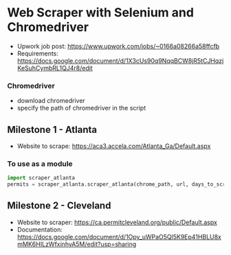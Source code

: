 # Web Scraper with Selenium and Chromedriver

- Upwork job post: https://www.upwork.com/jobs/~0166a08266a58ffcfb
- Requirements: https://docs.google.com/document/d/1X3cUs90q9NqqBCW8jR5tCJHqzjKeSuhCymbRL1QJ4r8/edit
### Chromedriver
- download chromedriver
- specify the path of chromedriver in the script

## Milestone 1 - Atlanta
- Website to scrape: https://aca3.accela.com/Atlanta_Ga/Default.aspx
### To use as a module
```python
import scraper_atlanta
permits = scraper_atlanta.scraper_atlanta(chrome_path, url, days_to_scrape)
```

## Milestone 2 - Cleveland
- Website to scraper: https://ca.permitcleveland.org/public/Default.aspx
- Documentation: https://docs.google.com/document/d/1Opy_uWPaO5Ql5K9Ep41HBLU8xmMK6HILzWfxinhyA5M/edit?usp=sharing
